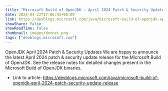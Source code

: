 ```yaml
---
title: "Microsoft Build of OpenJDK – April 2024 Patch & Security Update Release"
date: 2024-04-22T17:06:43+00:00
link: https://devblogs.microsoft.com/java/microsoft-build-of-openjdk-april-2024-patch-security-update-release
showShare: false
showReadTime: false
thumbnail: images/dotnet.png
tags: ["devblogs.microsoft.com"]
---
```

OpenJDK April 2024 Patch & Security Updates We are happy to announce the latest April 2024 patch & security update release for the Microsoft Build of OpenJDK. See the release notes for detailed changes present in the Microsoft Build of OpenJDK binaries.

- Link to article: https://devblogs.microsoft.com/java/microsoft-build-of-openjdk-april-2024-patch-security-update-release